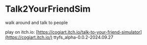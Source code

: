 # Talk2YourFriendSim
walk around and talk to people

play on itch.io: [https://cogiart.itch.io/talk-to-your-friend-simulator](https://cogiart.itch.io/)
ttyfs_alpha-0.0.2-2024.09.27
